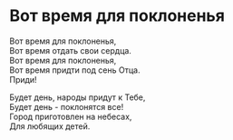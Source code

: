 # Вот время для поклоненья
Вот время для поклоненья,  
Вот время отдать свои сердца.  
Вот время для поклоненья,  
Вот время придти под сень Отца.  
Приди!  
  
Будет день, народы придут к Тебе,  
Будет день - поклонятся все!  
Город приготовлен на небесах,  
Для любящих детей.
